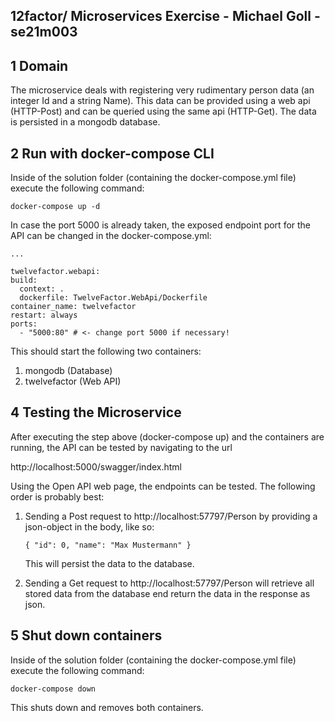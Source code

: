 ## 12factor/ Microservices Exercise - Michael Goll - se21m003

## 1 Domain
The microservice deals with registering very rudimentary person data (an integer Id and a string Name).
This data can be provided using a web api (HTTP-Post) and can be queried using the same api (HTTP-Get).
The data is persisted in a mongodb database.

## 2 Run with docker-compose CLI
Inside of the solution folder (containing the docker-compose.yml file) execute the following command:

    docker-compose up -d

In case the port 5000 is already taken, the exposed endpoint port for the API can be changed in the docker-compose.yml:

    ...

    twelvefactor.webapi:
    build:
      context: .
      dockerfile: TwelveFactor.WebApi/Dockerfile
    container_name: twelvefactor
    restart: always
    ports:
      - "5000:80" # <- change port 5000 if necessary!

This should start the following two containers:

1. mongodb (Database)
2. twelvefactor (Web API)

## 4 Testing the Microservice
After executing the step above (docker-compose up) and the containers are running, the API can be tested by navigating to the url

http://localhost:5000/swagger/index.html

Using the Open API web page, the endpoints can be tested. The following order is probably best:
1. Sending a Post request to http://localhost:57797/Person by providing a json-object in the body, like so:
 
       { "id": 0, "name": "Max Mustermann" }

    This will persist the data to the database.

2. Sending a Get request to http://localhost:57797/Person will retrieve all stored data from the database end return the data in the response as json.



## 5 Shut down containers
Inside of the solution folder (containing the docker-compose.yml file) execute the following command:

    docker-compose down

This shuts down and removes both containers.